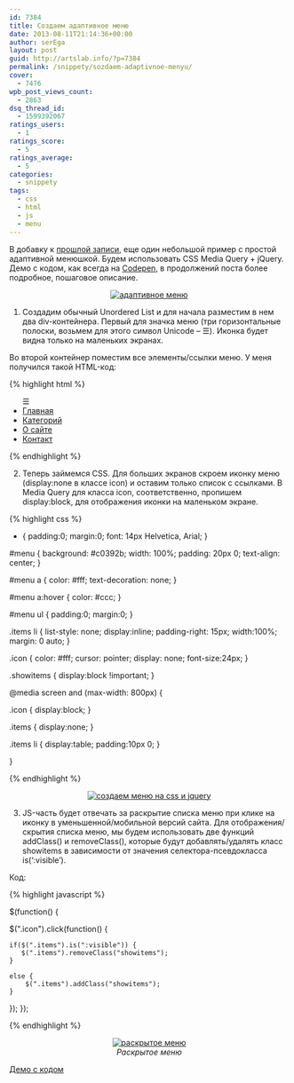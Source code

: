 ```yaml
---
id: 7384
title: Создаем адаптивное меню
date: 2013-08-11T21:14:36+00:00
author: serEga
layout: post
guid: http://artslab.info/?p=7384
permalink: /snippety/sozdaem-adaptivnoe-menyu/
cover:
  - 7476
wpb_post_views_count:
  - 2863
dsq_thread_id:
  - 1599392067
ratings_users:
  - 1
ratings_score:
  - 5
ratings_average:
  - 5
categories:
  - snippety
tags:
  - css
  - html
  - js
  - menu
---
```

В добавку к [прошлой записи](http://artslab.info/snippety/sozdaem-fiksirovannoe-navigacionnoe-menyu-otobrazhaemoe-pri-prokrutke-stranicy/ "Создаем фиксированное навигационное меню, отображаемое при прокрутке страницы"), еще один небольшой пример с простой адаптивной менюшкой. Будем использовать CSS Media Query + jQuery. Демо с кодом, как всегда на <a href="http://codepen.io/4gray/pen/FEujv" target="_blank">Codepen</a>, в продолжений поста более подробное, пошаговое описание.

<center>
  <a href="http://googledrive.com/host/0B9lHVSSSdxdxd0hjdUdmRzY3Tjg/adaptivnoe_menu_css.jpg"><img src="http://googledrive.com/host/0B9lHVSSSdxdxd0hjdUdmRzY3Tjg/adaptivnoe_menu_css-300x195.jpg" alt="адаптивное меню" class="aligncenter size-medium wp-image-7400" srcset="http://googledrive.com/host/0B9lHVSSSdxdxd0hjdUdmRzY3Tjg/adaptivnoe_menu_css-300x195.jpg 300w, http://googledrive.com/host/0B9lHVSSSdxdxd0hjdUdmRzY3Tjg/adaptivnoe_menu_css-1024x668.jpg 1024w, http://googledrive.com/host/0B9lHVSSSdxdxd0hjdUdmRzY3Tjg/adaptivnoe_menu_css.jpg 1199w" sizes="(max-width: 300px) 100vw, 300px" /></a>
</center>



<!--more-->

1. Создадим обычный Unordered List и для начала разместим в нем два div-контейнера. Первый для значка меню (три горизонтальные полоски, возьмем для этого символ Unicode &#8211; &#9776;). Иконка будет видна только на маленьких экранах.


Во второй контейнер поместим все элементы/ссылки меню. У меня получился такой HTML-код:

{% highlight html %}

<ul id="menu">
  <div class="icon">&#9776;</div>
  <div class="items">
    <li><a href="#">Главная</a></li>
    <li><a href="#">Категорий</a></li>
    <li><a href="#">О сайте</a></li>
    <li><a href="#">Контакт</a></li>
  </div>
</ul>

{% endhighlight %}

2. Теперь займемся CSS. Для больших экранов скроем иконку меню (display:none в классе icon) и оставим только список с ссылками. В Media Query для класса icon, соответственно, пропишем display:block, для отображения иконки на маленьком экране.

{% highlight css %}

* {
  padding:0;
  margin:0;
  font: 14px Helvetica, Arial;
}

#menu {
  background: #c0392b;
  width: 100%;
  padding: 20px 0;
  text-align: center;
}

#menu a {
  color: #fff;
  text-decoration: none;
}

#menu a:hover {
  color: #ccc;
}

#menu ul {
  padding:0;
  margin:0;
}

.items li {
  list-style: none;
  display:inline;
  padding-right: 15px;
  width:100%;
  margin: 0 auto;
}

.icon {
  color: #fff;
  cursor: pointer;
  display: none;
  font-size:24px;
}

.showitems {
  display:block !important;
}

@media screen and (max-width: 800px) {

  .icon {
    display:block;
  }

  .items {
    display:none;
  }

  .items li {
    display:table;
    padding:10px 0;
  }

}

{% endhighlight %}

<center>
  <a href="http://googledrive.com/host/0B9lHVSSSdxdxd0hjdUdmRzY3Tjg/css_jquery_menu.jpg"><img src="http://googledrive.com/host/0B9lHVSSSdxdxd0hjdUdmRzY3Tjg/css_jquery_menu-300x231.jpg" alt="создаем меню на css и jquery" class="aligncenter size-medium wp-image-7410" srcset="http://googledrive.com/host/0B9lHVSSSdxdxd0hjdUdmRzY3Tjg/css_jquery_menu-300x231.jpg 300w, http://googledrive.com/host/0B9lHVSSSdxdxd0hjdUdmRzY3Tjg/css_jquery_menu.jpg 660w" sizes="(max-width: 300px) 100vw, 300px" /></a>
</center>

3. JS-часть будет отвечать за раскрытие списка меню при клике на иконку в уменьшенной/мобильной версий сайта. Для отображения/скрытия списка меню, мы будем использовать две функций addClass() и removeClass(), которые будут добавлять/удалять класс showitems в зависимости от значения селектора-псевдокласса is(&#8216;:visible&#8217;).

Код:

{% highlight javascript %}

$(function() {

  $(".icon").click(function() {

    if($(".items").is(":visible")) {
       $(".items").removeClass("showitems");
    }

    else {
        $(".items").addClass("showitems");
    }

  });
});

{% endhighlight %}

<center>
  <a href="http://googledrive.com/host/0B9lHVSSSdxdxd0hjdUdmRzY3Tjg/CodePen_-_A_Pen_by_4gray-3.png"><img src="http://googledrive.com/host/0B9lHVSSSdxdxd0hjdUdmRzY3Tjg/CodePen_-_A_Pen_by_4gray-3-300x300.png" alt="раскрытое меню" class="aligncenter size-medium wp-image-7403" srcset="http://googledrive.com/host/0B9lHVSSSdxdxd0hjdUdmRzY3Tjg/CodePen_-_A_Pen_by_4gray-3-300x300.png 300w, http://googledrive.com/host/0B9lHVSSSdxdxd0hjdUdmRzY3Tjg/CodePen_-_A_Pen_by_4gray-3-100x100.png 100w, http://googledrive.com/host/0B9lHVSSSdxdxd0hjdUdmRzY3Tjg/CodePen_-_A_Pen_by_4gray-3.png 507w" sizes="(max-width: 300px) 100vw, 300px" /></a>
</center>



<center>
  <i>Раскрытое меню</i>
</center>

<a href="http://codepen.io/4gray/pen/FEujv" target="_blank">Демо с кодом</a>